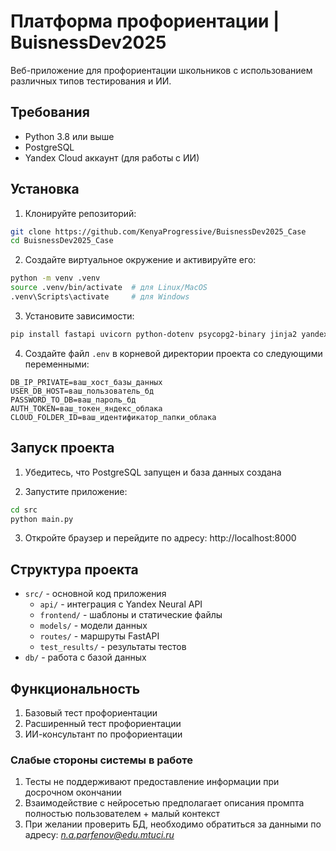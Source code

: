 # Платформа профориентации | BuisnessDev2025

Веб-приложение для профориентации школьников с использованием различных типов тестирования и ИИ.

## Требования

- Python 3.8 или выше
- PostgreSQL
- Yandex Cloud аккаунт (для работы с ИИ)

## Установка

1. Клонируйте репозиторий:
```bash
git clone https://github.com/KenyaProgressive/BuisnessDev2025_Case
cd BuisnessDev2025_Case
```

2. Создайте виртуальное окружение и активируйте его:
```bash
python -m venv .venv
source .venv/bin/activate  # для Linux/MacOS
.venv\Scripts\activate     # для Windows
```

3. Установите зависимости:
```bash
pip install fastapi uvicorn python-dotenv psycopg2-binary jinja2 yandex-neural-api
```

4. Создайте файл `.env` в корневой директории проекта со следующими переменными:
```
DB_IP_PRIVATE=ваш_хост_базы_данных
USER_DB_HOST=ваш_пользователь_бд
PASSWORD_TO_DB=ваш_пароль_бд
AUTH_TOKEN=ваш_токен_яндекс_облака
CLOUD_FOLDER_ID=ваш_идентификатор_папки_облака
```

## Запуск проекта

1. Убедитесь, что PostgreSQL запущен и база данных создана

2. Запустите приложение:
```bash
cd src
python main.py
```

3. Откройте браузер и перейдите по адресу: http://localhost:8000

## Структура проекта

- `src/` - основной код приложения
  - `api/` - интеграция с Yandex Neural API
  - `frontend/` - шаблоны и статические файлы
  - `models/` - модели данных
  - `routes/` - маршруты FastAPI
  - `test_results/` - результаты тестов
- `db/` - работа с базой данных

## Функциональность

1. Базовый тест профориентации
2. Расширенный тест профориентации
3. ИИ-консультант по профориентации

### Слабые стороны системы в работе
1. Тесты не поддерживают предоставление информации при досрочном окончании
2. Взаимодействие с нейросетью предполагает описания промпта полностью пользователем + малый контекст
3. При желании проверить БД, необходимо обратиться за данными по адресу: *n.a.parfenov@edu.mtuci.ru*
